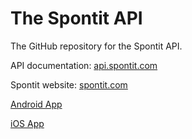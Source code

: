 # The Spontit API

The GitHub repository for the Spontit API.

API documentation: <a href="https://api.spontit.com">api.spontit.com</a>

Spontit website: <a href="https://spontit.com">spontit.com</a>

<a href="https://play.google.com/store/apps/details?id=xyz.appmaker.nqratw">Android App</a>

<a href="https://apps.apple.com/us/app/spontit/id1448318683">iOS App</a>
